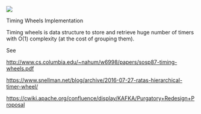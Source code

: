 ![](https://github.com/ikod/timingwheels/workflows/CI/badge.svg)

Timing Wheels Implementation

Timing wheels is data structure to store and retrieve huge number of timers with O(1) complexity (at the cost of grouping them).

See

http://www.cs.columbia.edu/~nahum/w6998/papers/sosp87-timing-wheels.pdf

https://www.snellman.net/blog/archive/2016-07-27-ratas-hierarchical-timer-wheel/

https://cwiki.apache.org/confluence/display/KAFKA/Purgatory+Redesign+Proposal
